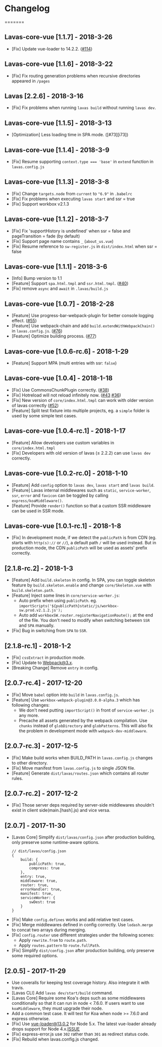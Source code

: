 # Changelog

=======

## Lavas-core-vue [1.1.7] - 2018-3-26

- [Fix] Update vue-loader to 14.2.2. ([#114][i114])

[i114]: https://github.com/lavas-project/lavas/issues/114

## Lavas-core-vue [1.1.6] - 2018-3-22

- [Fix] Fix routing generation problems when recursive directories appeared in `/pages`

## Lavas [2.2.6] - 2018-3-16

- [Fix] Fix problems when running `lavas build` without running `lavas dev`.

## Lavas-core-vue [1.1.5] - 2018-3-13

- [Optimization] Less loading time in SPA mode. ([#73][i73])

[i40]: https://github.com/lavas-project/lavas/issues/40

## Lavas-core-vue [1.1.4] - 2018-3-9

- [Fix] Resume supporting `context.type === 'base'` in `extend` function in `lavas.config.js`

## Lavas-core-vue [1.1.3] - 2018-3-8

- [Fix] Change `targets.node` from `current` to `"6.9"` in `.babelrc`
- [Fix] Fix problems when executing `lavas start` and ssr = true
- [Fix] Support workbox v2.1.3

## Lavas-core-vue [1.1.2] - 2018-3-7

- [Fix] Fix 'supportHistory is undefined' when ssr = false and pageTransition = fade (by default)
- [Fix] Support page name contains `_` (`about_us.vue`)
- [Fix] Resume reference to `sw-register.js` in `dist/index.html` when ssr = false

## Lavas-core-vue [1.1.1] - 2018-3-6

- [Info] Bump version to 1.1
- [Feature] Support `spa.html.tmpl` and `ssr.html.tmpl`. ([#40][i40])
- [Fix] remove `async` and `await` in `.lavas/build.js`

[i40]: https://github.com/lavas-project/lavas/issues/40

## Lavas-core-vue [1.0.7] - 2018-2-28

- [Feature] Use progress-bar-webpack-plugin for better console logging effect. ([#55][i55])
- [Feature] Use webpack-chain and add `build.extendWithWebpackChain()` in `lavas.config.js`. ([#76][i76])
- [Feature] Optimize building process. ([#77][i77])

[i55]: https://github.com/lavas-project/lavas/issues/55
[i76]: https://github.com/lavas-project/lavas/issues/76
[i77]: https://github.com/lavas-project/lavas/issues/77

## Lavas-core-vue [1.0.6-rc.6] - 2018-1-29

- [Feature] Support MPA (multi entries with ssr: `false`)

## Lavas-core-vue [1.0.4] - 2018-1-18

- [Fix] Use CommonsChunkPlugin correctly. ([#38][i38])
- [Fix] Hotreload will not reload infinitely now. ([#43][i43] [#36][i36])
- [Fix] New version of `core/index.html.tmpl` can work with older version of lavas correctly ([#52][i52])
- [Feature] Split test fixture into multiple projects, eg. a `simple` folder is used by some simple test cases.

[i36]: https://github.com/lavas-project/lavas/issues/36
[i38]: https://github.com/lavas-project/lavas/issues/38
[i43]: https://github.com/lavas-project/lavas/issues/43
[i52]: https://github.com/lavas-project/lavas/issues/52

## Lavas-core-vue [1.0.4-rc.1] - 2018-1-17

- [Feature] Allow developers use custom variables in `core/index.html.tmpl`
- [Fix] Developers with old version of lavas (≤ 2.2.2) can use `lavas dev` correctly.

## Lavas-core-vue [1.0.2-rc.0] - 2018-1-10

- [Feature] Add `config` option to `lavas dev`, `lavas start` and `lavas build`.
- [Feature] Lavas internal middlewares such as `static`, `service-worker`, `ssr`, `error` and `favicon` can be toggled by calling `express/koaMiddleware()`.
- [Feature] Provide `render()` function so that a custom SSR middleware can be used in SSR mode.

## Lavas-core-vue [1.0.1-rc.1] - 2018-1-8

- [Fix] In development mode, if we detect the `publicPath` is from CDN (eg. starts with `http(s)://` or `//`), a default path `/` will be used instead. But in production mode, the CDN `publicPath` will be used as assets' prefix correctly.

## [2.1.8-rc.2] - 2018-1-3

- [Feature] Add `build.skeleton` in config. In SPA, you can toggle skeleton feature by `build.skeleton.enable` and change `core/Skeleton.vue` with `build.skeleton.path`.
- [Feature] Inject some lines in `core/service-worker.js`:
    - Auto prefix when using `publicPath`. eg. `importScripts('${publicPath}static/js/workbox-sw.prod.v2.1.2.js');`
    - Auto add `workboxSW.router.registerNavigationRoute();` at the end of the file. You don't need to modify when switching between `SSR` and `SPA` manually.
- [Fix] Bug in switching from `SPA` to `SSR`.

## [2.1.8-rc.1] - 2018-1-2

- [Fix] `cssExtract` in production mode.
- [Fix] Update to Webpack@3.x.
- [Breaking Change] Remove `entry` in config.

## [2.0.7-rc.4] - 2017-12-20
- [Fix] Move `babel` option into `build` in `lavas.config.js`.
- [Feature] Use `workbox-webpack-plugin@3.0.0-alpha.3` which has following changes:
    - We don't need putting `importScript()` in front of `service-worker.js` any more.
    - Precache all assets generated by the webpack compilation. Use `chunks` instead of `globDirectory` and `globPatterns`. This will also fix the problem in development mode with `webpack-dev-middleware`.

## [2.0.7-rc.3] - 2017-12-5
- [Fix] Make build works when BUILD_PATH in `lavas.config.js` changes to other directory.
- [Fix] Move manifest from `lavas.config.js` to single JSON file.
- [Feature] Generate `dist/lavas/routes.json` which contains all router rules.

## [2.0.7-rc.2] - 2017-12-2
- [Fix] Those server deps required by server-side middlewares shouldn't exist in client side(main.[hash].js) and vice versa.

## [2.0.7] - 2017-11-30

- [Lavas Core] Simplify `dist/lavas/config.json` after production building, only preserve some runtime-aware options.
    ```
    // dist/lavas/config.json
    {
        build: {
            publicPath: true,
            compress: true
        },
        entry: true,
        middleware: true,
        router: true,
        errorHandler: true,
        manifest: true,
        serviceWorker: {
            swDest: true
        }
    }
    ```
- [Fix] Make `config.defines` works and add relative test cases.
- [Fix] Merge middlewares defined in config correctly. Use `lodash.merge` to concat two arrays during merging.
- [Fix] `config.router` use different strategies under the following scenes:
    - Apply `rewrite.from` to `route.path`.
    - Apply `routes.pattern` to `route.fullPath`.
- [Fix] Simplify `dist/config.json` after production building, only preserve some required options.

## [2.0.5] - 2017-11-29

- Use coveralls for keeping test coverage history. Also integrate it with travis.
- [Lavas CLI] Add `lavas dev/start/build` command.
- [Lavas Core] Require some Koa's deps such as some middlewares conditionally so that it can run in node < 7.6.0. If users want to use `koaMiddleware`, they must upgrade their node.
- Add a common test case. It will test for Koa when node >= 7.6.0 and express otherwise.
- [Fix] Use vue-loader@13.0.2 for Node 5.x. The latest vue-loader already drops support for Node 4.x.[ISSUE](https://github.com/vuejs/vue-loader/issues/1010)
- [Fix] express-error.js use `302` rather than `301` as redirect status code.
- [Fix] Rebuild when lavas.config.js changed.
